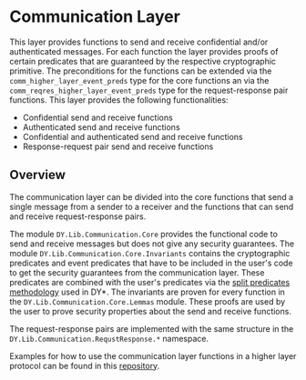 # Communication Layer

This layer provides functions to send and receive confidential and/or
authenticated messages. For each function the layer provides proofs of certain
predicates that are guaranteed by the respective cryptographic primitive. The
preconditions for the functions can be extended via the
`comm_higher_layer_event_preds` type for the core functions an via the
`comm_reqres_higher_layer_event_preds` type for the request-response pair
functions. This layer provides the following functionalities:

- Confidential send and receive functions
- Authenticated send and receive functions
- Confidential and authenticated send and receive functions
- Response-request pair send and receive functions

## Overview

The communication layer can be divided into the core functions that send a
single message from a sender to a receiver and the functions that can send and
receive request-response pairs.

The module `DY.Lib.Communication.Core` provides the functional code to send and
receive messages but does not give any security guarantees. The module
`DY.Lib.Communication.Core.Invariants` contains the cryptographic predicates and
event predicates that have to be included in the user's code to get the security
guarantees from the communication layer. These predicates are combined with the
user's predicates via the [split predicates
methodology](../utils/DY.Lib.SplitFunction.fst) used in DY*. The invariants are
proven for every function in the `DY.Lib.Communication.Core.Lemmas` module.
These proofs are used by the user to prove security properties about the send
and receive functions.

The request-response pairs are implemented with the same structure in the
`DY.Lib.Communication.RequstResponse.*` namespace.

Examples for how to use the communication layer functions
in a higher layer protocol can be found in this [repository](https://github.com/fabian-hk/dolev-yao-star-communication-layer-examples).
